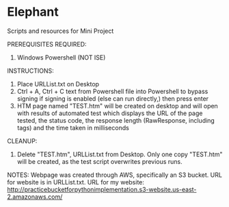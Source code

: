 # Elephant
Scripts and resources for Mini Project

PREREQUISITES REQUIRED:
1. Windows Powershell (NOT ISE)

INSTRUCTIONS:
1. Place URLList.txt on Desktop
2. Ctrl + A, Ctrl + C text from Powershell file into Powershell to bypass signing if signing is enabled (else can run directly,) then press enter 
3. HTM page named "TEST.htm" will be created on desktop and will open with results of automated test which displays the URL of the page tested, the status code, the response length (RawResponse, including tags) and the time taken in milliseconds

CLEANUP:
1. Delete "TEST.htm", URLList.txt from Desktop. Only one copy "TEST.htm" will be created, as the test script overwrites previous runs.

NOTES:
Webpage was created through AWS, specifically an S3 bucket. URL for website is in URLList.txt.
URL for my website: http://practicebucketforpythonimplementation.s3-website.us-east-2.amazonaws.com/
